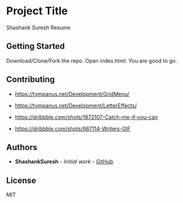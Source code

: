# Project Title

Shashank Suresh Resume 

## Getting Started

Download/Clone/Fork the repo. Open index.html. You are good to go. 

## Contributing

* https://tympanus.net/Development/GridMenu/ 
* https://tympanus.net/Development/LetterEffects/

* https://dribbble.com/shots/1872107-Catch-me-if-you-can
* https://dribbble.com/shots/667114-Writers-GIF

## Authors

* **ShashankSuresh** - *Initial work* - [GitHub](https://github.com/ShashankSuresh)

## License

MIT 

